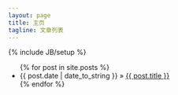 ```yaml
---
layout: page
title: 主页
tagline: 文章列表
---
```

{% include JB/setup %}

<ul class="posts">
  {% for post in site.posts %}
	<li><span>{{ post.date | date_to_string }}</span> &raquo; <a href="{{ BASE_PATH }}{{ post.url }}">{{ post.title }}</a></li>
  {% endfor %}
</ul>


